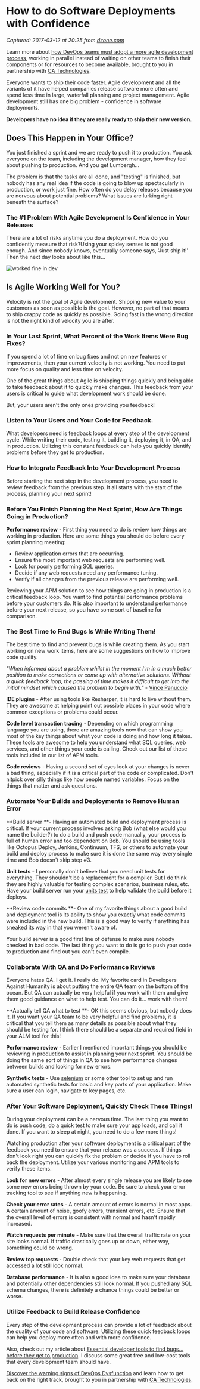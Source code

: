# How to do Software Deployments with Confidence

_Captured: 2017-03-12 at 20:25 from [dzone.com](https://dzone.com/articles/how-to-do-software-deployments-with-confidence?edition=281882&utm_source=Daily%20Digest&utm_medium=email&utm_campaign=dd%202017-03-12)_

Learn more about [how DevOps teams must adopt a more agile development process](https://dzone.com/go?i=148026&u=https%3A%2F%2Fwww.ca.com%2Fus%2Fcollateral%2Febook%2Fexploring-the-tools-that-make-agile-parallel-development-possible.register.html%3Fmrm%3D540542%26cid%3DNA-DSP-ABUS-ACM-000195-00001285-000000492%26aid%3D00702), working in parallel instead of waiting on other teams to finish their components or for resources to become available, brought to you in partnership with [CA Technologies](https://dzone.com/go?i=148026&u=https%3A%2F%2Fwww.ca.com%2Fus%2Fcollateral%2Febook%2Fexploring-the-tools-that-make-agile-parallel-development-possible.register.html%3Fmrm%3D540542%26cid%3DNA-DSP-ABUS-ACM-000195-00001285-000000492%26aid%3D00702).

Everyone wants to ship their code faster. Agile development and all the variants of it have helped companies release software more often and spend less time in large, waterfall planning and project management. Agile development still has one big problem - confidence in software deployments.

**Developers have no idea if they are really ready to ship their new version.**

## Does This Happen in Your Office?

You just finished a sprint and we are ready to push it to production. You ask everyone on the team, including the development manager, how they feel about pushing to production. And you get Lumbergh…

The problem is that the tasks are all done, and "testing" is finished, but nobody has any real idea if the code is going to blow up spectacularly in production, or work just fine. How often do you delay releases because you are nervous about potential problems? What issues are lurking right beneath the surface?

### The #1 Problem With Agile Development Is Confidence in Your Releases

There are a lot of risks anytime you do a deployment. How do you confidently measure that risk?Using your spidey senses is not good enough. And since nobody knows, eventually someone says, 'Just ship it!' Then the next day looks about like this…

![worked fine in dev](https://stackify.com/wp-content/uploads/2017/01/worked-fine-in-dev-300x225.png)

## Is Agile Working Well for You?

Velocity is not the goal of Agile development. Shipping new value to your customers as soon as possible is the goal. However, no part of that means to ship crappy code as quickly as possible. Going fast in the wrong direction is not the right kind of velocity you are after.

### **In Your Last Sprint, What Percent of the Work Items Were Bug Fixes?**

If you spend a lot of time on bug fixes and not on new features or improvements, then your current velocity is not working. You need to put more focus on quality and less time on velocity.

One of the great things about Agile is shipping things quickly and being able to take feedback about it to quickly make changes. This feedback from your users is critical to guide what development work should be done.

But, your users aren't the only ones providing you feedback!

### **Listen to Your Users and Your Code for Feedback.**

What developers need is feedback loops at every step of the development cycle. While writing their code, testing it, building it, deploying it, in QA, and in production. Utilizing this constant feedback can help you quickly identify problems before they get to production.

### How to Integrate Feedback Into Your Development Process

Before starting the next step in the development process, you need to review feedback from the previous step. It all starts with the start of the process, planning your next sprint!

### Before You Finish Planning the Next Sprint, How Are Things Going in Production?

**Performance review** - First thing you need to do is review how things are working in production. Here are some things you should do before every sprint planning meeting:

  * Review application errors that are occurring.
  * Ensure the most important web requests are performing well.
  * Look for poorly performing SQL queries.
  * Decide if any web requests need any performance tuning.
  * Verify if all changes from the previous release are performing well.

Reviewing your APM solution to see how things are going in production is a critical feedback loop. You want to find potential performance problems before your customers do. It is also important to understand performance before your next release, so you have some sort of baseline for comparison.

### The Best Time to Find Bugs Is While Writing Them!

The best time to find and prevent bugs is while creating them. As you start working on new work items, here are some suggestions on how to improve code quality.

_"When informed about a problem whilst in the moment I'm in a much better position to make corrections or come up with alternative solutions. Without a quick feedback loop, the passing of time makes it difficult to get into the initial mindset which caused the problem to begin with."_ - [Vince Panuccio](https://www.google.com/url?q=http://stackify.com/asp-net-profiler/&sa=D&ust=1484586995998000&usg=AFQjCNFS129XRmRqE0iZf5mYGgN7gZrhGg)

**IDE plugins** - After using tools like Resharper, it is hard to live without them. They are awesome at helping point out possible places in your code where common exceptions or problems could occur.

**Code level transaction tracing** - Depending on which programming language you are using, there are amazing tools now that can show you most of the key things about what your code is doing and how long it takes. These tools are awesome to help you understand what SQL queries, web services, and other things your code is calling. Check out our list of these tools included in our list of APM tools.

**Code reviews** - Having a second set of eyes look at your changes is never a bad thing, especially if it is a critical part of the code or complicated. Don't nitpick over silly things like how people named variables. Focus on the things that matter and ask questions.

### Automate Your Builds and Deployments to Remove Human Error

**Build server **- Having an automated build and deployment process is critical. If your current process involves asking Bob (what else would you name the builder?) to do a build and push code manually, your process is full of human error and too dependent on Bob. You should be using tools like Octopus Deploy, Jenkins, Continuum, TFS, or others to automate your build and deploy process to make sure it is done the same way every single time and Bob doesn't skip step #3.

**Unit tests** - I personally don't believe that you need unit tests for everything. They shouldn't be a replacement for a compiler. But I do think they are highly valuable for testing complex scenarios, business rules, etc. Have your build server run your [units test](https://stackify.com/unit-test-frameworks-csharp/) to help validate the build before it deploys.

**Review code commits **- One of my favorite things about a good build and deployment tool is its ability to show you exactly what code commits were included in the new build. This is a good way to verify if anything has sneaked its way in that you weren't aware of.

Your build server is a good first line of defense to make sure nobody checked in bad code. The last thing you want to do is go to push your code to production and find out you can't even compile.

### Collaborate With QA and Do Performance Reviews

Everyone hates QA. I get it. I really do. My favorite card in Developers Against Humanity is about putting the entire QA team on the bottom of the ocean. But QA can actually be very helpful if you work with them and give them good guidance on what to help test. You can do it… work with them!

**Actually tell QA what to test **- OK this seems obvious, but nobody does it. If you want your QA team to be very helpful and find problems, it is critical that you tell them as many details as possible about what they should be testing for. I think there should be a separate and required field in your ALM tool for this!

**Performance review** - Earlier I mentioned important things you should be reviewing in production to assist in planning your next sprint. You should be doing the same sort of things in QA to see how performance changes between builds and looking for new errors.

**Synthetic tests** - Use [selenium](http://www.seleniumhq.org/) or some other tool to set up and run automated synthetic tests for basic and key parts of your application. Make sure a user can login, navigate to key pages, etc.

### After Your Software Deployment, Quickly Check These Things!

During your deployment can be a nervous time. The last thing you want to do is push code, do a quick test to make sure your app loads, and call it done. If you want to sleep at night, you need to do a few more things!

Watching production after your software deployment is a critical part of the feedback you need to ensure that your release was a success. If things don't look right you can quickly fix the problem or decide if you have to roll back the deployment. Utilize your various monitoring and APM tools to verify these items.

**Look for new errors** - After almost every single release you are likely to see some new errors being thrown by your code. Be sure to check your error tracking tool to see if anything new is happening.

**Check your error rates** - A certain amount of errors is normal in most apps. A certain amount of noise, goofy errors, transient errors, etc. Ensure that the overall level of errors is consistent with normal and hasn't rapidly increased.

**Watch requests per minute** - Make sure that the overall traffic rate on your site looks normal. If traffic drastically goes up or down, either way, something could be wrong.

**Review top requests** - Double check that your key web requests that get accessed a lot still look normal.

**Database performance** - It is also a good idea to make sure your database and potentially other dependencies still look normal. If you pushed any SQL schema changes, there is definitely a chance things could be better or worse.

### Utilize Feedback to Build Release Confidence

Every step of the development process can provide a lot of feedback about the quality of your code and software. Utilizing these quick feedback loops can help you deploy more often and with more confidence.

Also, check out my article about [Essential developer tools to find bugs… before they get to production](https://stackify.com/developer-tools-to-find-bugs-before-production/). I discuss some great free and low-cost tools that every development team should have.

[Discover the warning signs of DevOps Dysfunction](https://dzone.com/go?i=148027&u=http%3A%2F%2Ftransform.ca.com%2Fpragmatic-guide-to-devops.html%3Fmrm%3D540542%26cid%3DNA-DSP-ABUS-ACM-000195-00001286-000000493%26aid%3D00702) and learn how to get back on the right track, brought to you in partnership with [CA Technologies](https://dzone.com/go?i=148027&u=http%3A%2F%2Ftransform.ca.com%2Fpragmatic-guide-to-devops.html%3Fmrm%3D540542%26cid%3DNA-DSP-ABUS-ACM-000195-00001286-000000493%26aid%3D00702).
